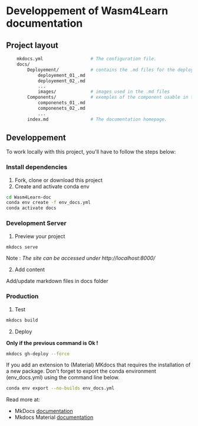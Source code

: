 # Developpement of Wasm4Learn documentation

## Project layout

```bash
    mkdocs.yml                  # The configuration file.
    docs/
        Deployement/            # contains the .md files for the deployement of each repository
            deployement_01_.md
            deployement_02_.md
            ...
            images/             # images used in the .md files
        Components/             # exemples of the component usable in the .md files
            componenets_01_.md
            componenets_02_.md
            ...
        index.md                # The documentation homepage.

```

## Developpement

To work locally with this project, you'll have to follow the steps below:

### Install dependencies

1. Fork, clone or download this project
2. Create and activate conda env

```bash
cd Wasm4Learn-doc
conda env create -f env_docs.yml
conda activate docs
```

### Development Server

1. Preview your project

```bash
mkdocs serve
```

Note : *The site can be accessed under http://localhost:8000/*

2. Add content

Add/update markdown files in docs folder

### Production

1. Test

```bash
mkdocs build
```

2. Deploy

**Only if the previous command is Ok !**

```bash
mkdocs gh-deploy --force
```

If you add an extension to (Material) MKdocs that requires the installation of a new package.
Don't forget to export the conda environment (env_docs.yml) using the command line below.

```bash
conda env export --no-builds env_docs.yml
```

Read more at:

- MkDocs [documentation](https://www.mkdocs.org/)
- Mkdocs Material [documentation](https://squidfunk.github.io/mkdocs-material/)